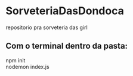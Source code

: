 # SorveteriaDasDondoca
repositorio pra sorveteria das girl

## Com o terminal dentro da pasta:
npm init <br>
nodemon index.js <br>
